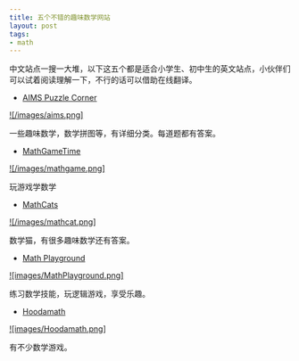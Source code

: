```yaml
---
title: 五个不错的趣味数学网站
layout: post
tags:
- math
---
```


中文站点一搜一大堆，以下这五个都是适合小学生、初中生的英文站点，小伙伴们可以试着阅读理解一下，不行的话可以借助在线翻译。

- [AIMS Puzzle Corner](https://www.aimsedu.org/current-projects/puzzle-corner/)

[![/images/aims.png]](https://www.aimsedu.org/current-projects/puzzle-corner/)

一些趣味数学，数学拼图等，有详细分类。每道题都有答案。

- [MathGameTime](http://www.mathgametime.com/)

[![/images/mathgame.png]](http://www.mathgametime.com/)

玩游戏学数学


- [MathCats](http://www.mathcats.com/index.html#contents)

[![/images/mathcat.png]](http://www.mathcats.com/index.html#contents)

数学猫，有很多趣味数学还有答案。


- [Math Playground](https://www.mathplayground.com/)

[![images/MathPlayground.png]](https://www.mathplayground.com/)

练习数学技能，玩逻辑游戏，享受乐趣。

- [Hoodamath](http://www.hoodamath.com/games/allgames.html)

[![images/Hoodamath.png]](http://www.hoodamath.com/games/allgames.html)

有不少数学游戏。
